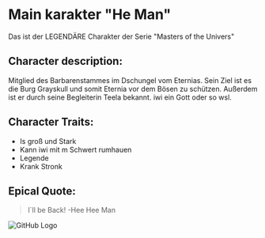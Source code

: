 # Main karakter "He Man"


Das ist der LEGENDÄRE Charakter der Serie "Masters of the Univers" 


## Character description:

Mitglied des Barbarenstammes im Dschungel vom Eternias.
Sein Ziel ist es die Burg Grayskull und somit Eternia vor dem Bösen zu schützen.
Außerdem ist er durch seine Begleiterin Teela bekannt.
iwi ein Gott oder so wsl.


## Character Traits:

* Is groß und Stark
* Kann iwi mit m Schwert rumhauen
* Legende
* Krank Stronk

## Epical Quote:

> I`ll be Back! 
-Hee Hee Man


![GitHub Logo](https://de.web.img3.acsta.net/newsv7/20/01/27/09/35/4723522.jpg)

